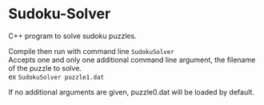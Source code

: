 # Sudoku-Solver
C++ program to solve sudoku puzzles.

Compile then run with command line `SudokuSolver`  
Accepts one and only one additional command line argument, the filename of the puzzle to solve.  
ex `SudokuSolver puzzle1.dat`  

If no additional arguments are given, puzzle0.dat will be loaded by default.

